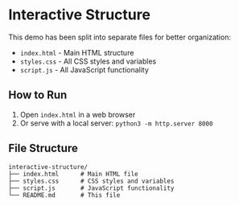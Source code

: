# Interactive Structure

This demo has been split into separate files for better organization:

- `index.html` - Main HTML structure
- `styles.css` - All CSS styles and variables
- `script.js` - All JavaScript functionality

## How to Run

1. Open `index.html` in a web browser
2. Or serve with a local server: `python3 -m http.server 8000`

## File Structure

```
interactive-structure/
├── index.html      # Main HTML file
├── styles.css      # CSS styles and variables
├── script.js       # JavaScript functionality
└── README.md       # This file
```
